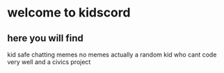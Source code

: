 # welcome to kidscord
## here you will find
kid safe chatting
memes
no memes actually
a random kid who cant code very well
and a civics project
